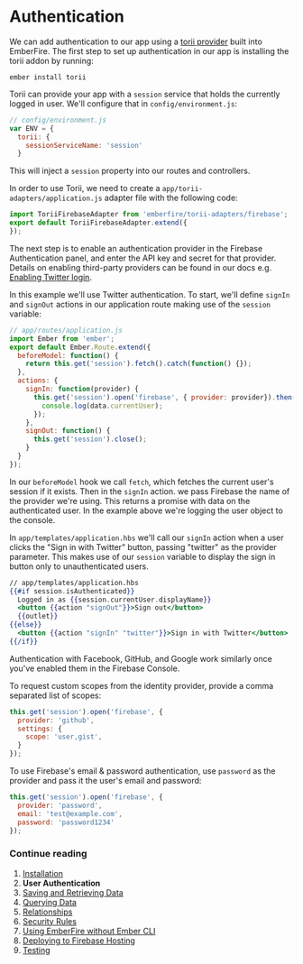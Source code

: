 # Authentication

We can add authentication to our app using a [torii provider](https://github.com/Vestorly/torii/#providers-in-torii) built into EmberFire. The first step to set up authentication in our app is installing the torii addon by running:

```
ember install torii
```

Torii can provide your app with a `session` service that holds the currently logged in user. We'll configure that in `config/environment.js`:

```js
// config/environment.js
var ENV = {
  torii: {
    sessionServiceName: 'session'
  }
```

This will inject a `session` property into our routes and controllers.

In order to use Torii, we need to create a `app/torii-adapters/application.js` adapter file with the following code:

```js
import ToriiFirebaseAdapter from 'emberfire/torii-adapters/firebase';
export default ToriiFirebaseAdapter.extend({
});
```

The next step is to enable an authentication provider in the Firebase Authentication panel, and enter the API key and secret for that provider. Details on enabling third-party providers can be found in our docs e.g. [Enabling Twitter login](https://firebase.google.com/docs/auth/web/twitter-login).

In this example we'll use Twitter authentication. To start, we'll define `signIn` and `signOut` actions in our application route making use of the `session` variable:

```js
// app/routes/application.js
import Ember from 'ember';
export default Ember.Route.extend({
  beforeModel: function() {
    return this.get('session').fetch().catch(function() {});
  },
  actions: {
    signIn: function(provider) {
      this.get('session').open('firebase', { provider: provider}).then(function(data) {
        console.log(data.currentUser);
      });
    },
    signOut: function() {
      this.get('session').close();
    }
  }
});
```

In our `beforeModel` hook we call `fetch`, which fetches the current user's session if it exists. Then in the `signIn` action. we pass Firebase the name of the provider we're using. This returns a promise with data on the authenticated user. In the example above we're logging the user object to the console.

In `app/templates/application.hbs` we'll call our `signIn` action when a user clicks the "Sign in with Twitter" button, passing "twitter" as the provider parameter. This makes use of our `session` variable to display the sign in button only to unauthenticated users.

```handlebars
// app/templates/application.hbs
{{#if session.isAuthenticated}}
  Logged in as {{session.currentUser.displayName}}
  <button {{action "signOut"}}>Sign out</button>
  {{outlet}}
{{else}}
  <button {{action "signIn" "twitter"}}>Sign in with Twitter</button>
{{/if}}
```

Authentication with Facebook, GitHub, and Google work similarly once you've enabled them in the Firebase Console.

To request custom scopes from the identity provider, provide a comma separated list of scopes:

```js
this.get('session').open('firebase', {
  provider: 'github',
  settings: {
    scope: 'user,gist',
  }
});
```

To use Firebase's email & password authentication, use `password` as the provider and pass it the user's email and password:

```js
this.get('session').open('firebase', {
  provider: 'password',
  email: 'test@example.com',
  password: 'password1234'
});
```


### Continue reading

1. [Installation](installation.md)
1. **User Authentication**
1. [Saving and Retrieving Data](saving-and-retrieving-data.md)
1. [Querying Data](querying-data.md)
1. [Relationships](relationships.md)
1. [Security Rules](security-rules.md)
1. [Using EmberFire without Ember CLI](without-ember-cli.md)
1. [Deploying to Firebase Hosting](deploying-to-firebase-hosting.md)
1. [Testing](testing.md)
